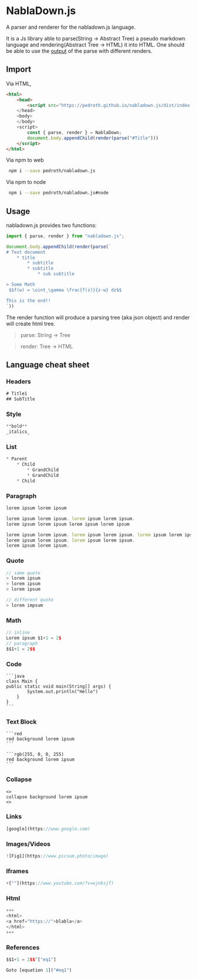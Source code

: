 # NablaDown.js

A parser and renderer for the nabladown.js language.

It is a Js library able to parse(String -> Abstract Tree) a pseudo markdown language and rendering(Abstract Tree -> HTML) it into HTML. One should be able to use the [output](https://en.wikipedia.org/wiki/Abstract_syntax_tree) of the parse with different renders.

## Import

Via HTML,

```html
<html>
	<head>
		<script src="https://pedroth.github.io/nabladown.js/dist/index.js">
	</head>
	<body>
	</body>
	<script>
		const { parse, render } = NablaDown;
		document.body.appendChild(render(parse("#Title")))
	</script>
</html>
```

Via npm to web

```bash
 npm i --save pedroth/nabladown.js
```

Via npm to node

```bash
 npm i --save pedroth/nabladown.js#node
```

## Usage

nabladown.js provides two functions:

```javascript
import { parse, render } from "nabladown.js";

document.body.appendChild(render(parse(`
# Text document
	* title
		* subtitle
		* subtitle
			* sub subtitle

> Some Math
 $$f(w) = \oint_\gamma \frac{f(z)}{z-w} dz$$

This is the end!!
`))
```

The render function will produce a parsing tree (aka json object) and render will create html tree.

> parse: String -> Tree

> render: Tree -> HTML

## Language cheat sheet

### Headers

```javascript
# Title1
## SubTitle
```

### Style

```javascript
**bold**
_italics_
```

### List

```javascript
* Parent
	* Child
		* GrandChild
		* GrandChild
	* Child
```

### Paragraph

```javascript
lorem ipsum lorem ipsum

lorem ipsum lorem ipsum. lorem ipsum lorem ipsum.
lorem ipsum lorem ipsum lorem ipsum lorem ipsum

lorem ipsum lorem ipsum. lorem ipsum lorem ipsum. lorem ipsum lorem ipsum
lorem ipsum lorem ipsum. lorem ipsum lorem ipsum.
lorem ipsum lorem ipsum.
```

### Quote

```javascript
// same quote
> lorem ipsum
> lorem ipsum
> lorem ipsum

// different quote
> lorem impsum
```

### Math

```javascript
// inline
Lorem ipsum $1+1 = 2$
// paragraph
$$1+1 = 2$$
```

### Code

````
```java
class Main {
public static void main(String[] args) {
		System.out.println("Hello")
	}
}
```
````

### Text Block

````
```red
red background lorem ipsum
```
````

````
```rgb(255, 0, 0, 255)
red background lorem ipsum
```
````

### Collapse

```
<>
collapse background lorem ipsum
<>
```

### Links

```javascript
[google](https://www.google.com)
```

### Images/Videos

```javascript
![Fig1](https://www.picsum.photo/image)
```

### Iframes

```javascript
+[""](https://www.youtube.com/?v=ejnksjf)
```

### Html

```javascript
+++
<html>
<a href="https://">blabla</a>
</html>
+++
```

### References

```javascript
$$1+1 = 2$$^["eq1"]

Goto [equation 1]("#eq1")
```
